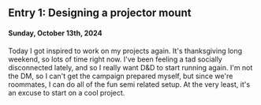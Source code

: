 ## Entry 1: Designing a projector mount
#### Sunday, October 13th, 2024

Today I got inspired to work on my projects again. It's thanksgiving long weekend, so lots of time right now. I've been feeling a tad socially disconnected lately, and so I really want D&D to start running again. I'm not the DM, so I can't get the campaign prepared myself, but since we're roommates, I can do all of the fun semi related setup. At the very least, it's an excuse to start on a cool project. 